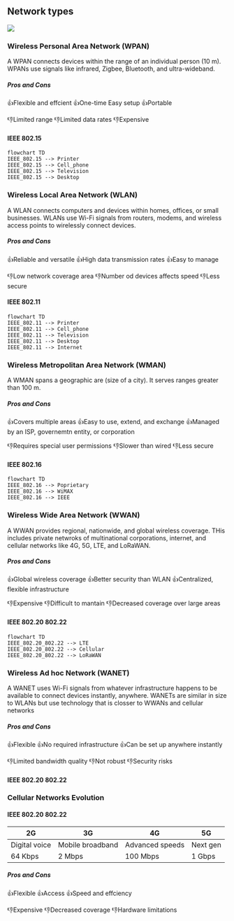 
## Network types

<img src ="https://differbetween.com/storage/img/images_6/difference_between_wlan_and_wman.png">

### Wireless Personal Area Network (WPAN)
A WPAN connects devices within the range of an individual person (10 m). WPANs use signals like infrared, Zigbee, Bluetooth, and ultra-wideband.

##### Pros and Cons

👍Flexible and effcient
👍One-time Easy setup
👍Portable

👎Limited range
👎Limited data rates
👎Expensive
#### IEEE 802.15
```mermaid
flowchart TD
IEEE_802.15 --> Printer
IEEE_802.15 --> Cell_phone
IEEE_802.15 --> Television
IEEE_802.15 --> Desktop
```

### Wireless Local Area Network (WLAN)
A WLAN connects computers and devices within homes, offices, or small businesses. WLANs use Wi-Fi signals from routers, modems, and wireless access points to wirelessly connect devices.

##### Pros and Cons

👍Reliable and versatile
👍High data transmission rates
👍Easy to manage

👎Low network coverage area
👎Number od devices affects speed
👎Less secure
#### IEEE 802.11
```mermaid
flowchart TD
IEEE_802.11 --> Printer
IEEE_802.11 --> Cell_phone
IEEE_802.11 --> Television
IEEE_802.11 --> Desktop
IEEE_802.11 --> Internet
```

### Wireless Metropolitan Area Network (WMAN)
A WMAN spans a geographic are (size of a city). It serves ranges greater than 100 m.

##### Pros and Cons

👍Covers multiple areas
👍Easy to use, extend, and exchange
👍Managed by an ISP, governemtn entity, or corporation

👎Requires special user permissions
👎Slower than wired
👎Less secure
#### IEEE 802.16
```mermaid
flowchart TD
IEEE_802.16 --> Poprietary
IEEE_802.16 --> WiMAX
IEEE_802.16 --> IEEE
```

### Wireless Wide Area Network (WWAN)
A WWAN provides regional, nationwide, and global wireless coverage. THis includes private netwroks of multinational corporations, internet, and cellular networks like 4G, 5G, LTE, and LoRaWAN.

##### Pros and Cons

👍Global wireless coverage
👍Better security than WLAN
👍Centralized, flexible infrastructure

👎Expensive
👎Difficult to mantain
👎Decreased coverage over large areas
#### IEEE 802.20 802.22
```mermaid
flowchart TD
IEEE_802.20_802.22 --> LTE
IEEE_802.20_802.22 --> Cellular
IEEE_802.20_802.22 --> LoRaWAN
```

### Wireless Ad hoc Network (WANET)
A WANET uses Wi-Fi signals from whatever infrastructure happens to be available to connect devices instantly, anywhere. WANETs are similar in size to WLANs but use technology that is closser to WWANs and cellular networks

##### Pros and Cons

👍Flexible
👍No required infrastructure
👍Can be set up anywhere instantly

👎Limited bandwidth quality
👎Not robust
👎Security risks
#### IEEE 802.20 802.22


### Cellular Networks Evolution

#### IEEE 802.20 802.22

| 2G            | 3G               | 4G              | 5G       |
| ------------- | ---------------- | --------------- | -------- |
| Digital voice | Mobile broadband | Advanced speeds | Next gen |
| 64 Kbps       | 2 Mbps           | 100 Mbps        | 1 Gbps   |

##### Pros and Cons

👍Flexible
👍Access
👍Speed and effciency

👎Expensive
👎Decreased coverage
👎Hardware limitations